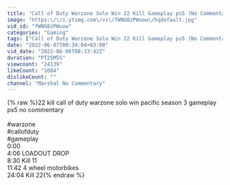 ```yaml
---
title: "Call of Duty Warzone Solo Win 22 Kill Gameplay ps5 (No Commentary)"
image: "https:\/\/i.ytimg.com\/vi\/fWNG8zPWuow\/hqdefault.jpg"
vid_id: "fWNG8zPWuow"
categories: "Gaming"
tags: ["Call of Duty Warzone Solo Win 22 Kill Gameplay ps5 (No Commentary)","Solo Win","22 Kill"]
date: "2022-06-07T09:34:04+03:00"
vid_date: "2022-06-06T08:33:42Z"
duration: "PT25M5S"
viewcount: "24139"
likeCount: "1084"
dislikeCount: ""
channel: "Marshal No Commentary"
---
```

{% raw %}22 kill call of duty warzone solo win pacific season 3 gameplay ps5 no commentary<br /><br />#warzone <br />#callofduty <br />#gameplay <br />0:00<br />4:06 LOADOUT DROP<br />8:30 Kill 11<br />11:42 4 wheel motorbikes<br />24:04 Kill 22{% endraw %}
